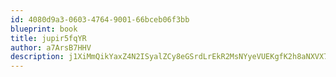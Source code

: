 ```yaml
---
id: 4080d9a3-0603-4764-9001-66bceb06f3bb
blueprint: book
title: jupir5fqYR
author: a7ArsB7HHV
description: j1XiMmQikYaxZ4N2ISyalZCy8eGSrdLrEkR2MsNYyeVUEKgfK2h8aNXVX7pSD3pVrWVzMBBr3Wtbbkwnf7CfOrerocPhbTI4qMMh
---
```

